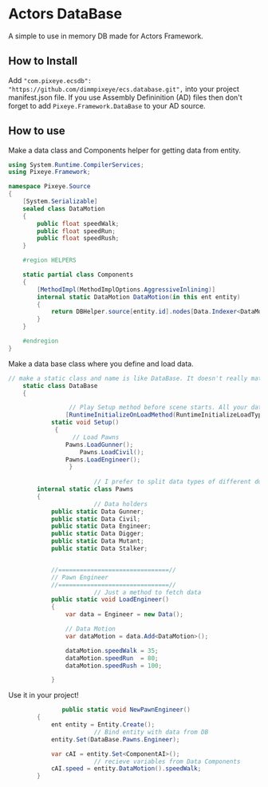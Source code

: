 # Actors DataBase
A simple to use in memory DB made for Actors Framework.

## How to Install
Add ```"com.pixeye.ecsdb": "https://github.com/dimmpixeye/ecs.database.git",``` into your project manifest.json file.
If you use Assembly Defininition (AD) files then don't forget to add ```Pixeye.Framework.DataBase``` to your AD source.

## How to use
Make a data class and Components helper for getting data from entity.
```csharp
using System.Runtime.CompilerServices;
using Pixeye.Framework;

namespace Pixeye.Source
{
	[System.Serializable]
	sealed class DataMotion
	{
		public float speedWalk;
		public float speedRun;
		public float speedRush;
	}

	#region HELPERS   

	static partial class Components
	{
		[MethodImpl(MethodImplOptions.AggressiveInlining)]
		internal static DataMotion DataMotion(in this ent entity)
		{
			return DBHelper.source[entity.id].nodes[Data.Indexer<DataMotion>.ID] as DataMotion;
		}
	}

	#endregion
}
```

Make a data base class where you define and load data.
```csharp	
// make a static class and name is like DataBase. It doesn't really matter.
	static class DataBase
	{

                 // Play Setup method before scene starts. All your data loading stuff goes here.
                [RuntimeInitializeOnLoadMethod(RuntimeInitializeLoadType.BeforeSceneLoad)]
	        static void Setup()
	         {
	              // Load Pawns
		        Pawns.LoadGunner();
	                Pawns.LoadCivil();
		        Pawns.LoadEngineer();
                 }
     
                        // I prefer to split data types of different domains into nested classes.
		internal static class Pawns
		{               
                        // Data holders
			public static Data Gunner;
			public static Data Civil;
			public static Data Engineer;
			public static Data Digger;
			public static Data Mutant;
			public static Data Stalker;


			//===============================//
			// Pawn Engineer
			//===============================//
                        // Just a method to fetch data
			public static void LoadEngineer()
			{
				var data = Engineer = new Data();

				// Data Motion
				var dataMotion = data.Add<DataMotion>();

				dataMotion.speedWalk = 35;
				dataMotion.speedRun  = 80;
				dataMotion.speedRush = 100;

			}
  ```

Use it in your project!
```csharp
               public static void NewPawnEngineer()
		{
			ent entity = Entity.Create();
                        // Bind entity with data from DB
			entity.Set(DataBase.Pawns.Engineer);

			var cAI = entity.Set<ComponentAI>();
                        // recieve variables from Data Components
			cAI.speed = entity.DataMotion().speedWalk;
		}

```


